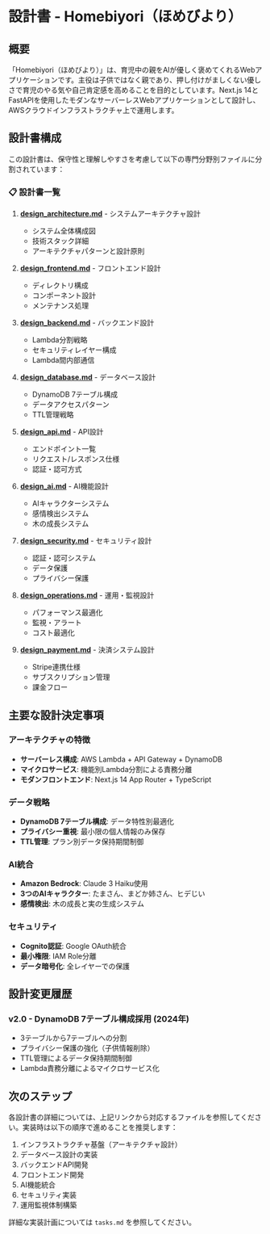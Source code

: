 # 設計書 - Homebiyori（ほめびより）

## 概要

「Homebiyori（ほめびより）」は、育児中の親をAIが優しく褒めてくれるWebアプリケーションです。主役は子供ではなく親であり、押し付けがましくない優しさで育児のやる気や自己肯定感を高めることを目的としています。Next.js 14とFastAPIを使用したモダンなサーバーレスWebアプリケーションとして設計し、AWSクラウドインフラストラクチャ上で運用します。

## 設計書構成

この設計書は、保守性と理解しやすさを考慮して以下の専門分野別ファイルに分割されています：

### 📋 設計書一覧

1. **[design_architecture.md](./design_architecture.md)** - システムアーキテクチャ設計
   - システム全体構成図
   - 技術スタック詳細
   - アーキテクチャパターンと設計原則

2. **[design_frontend.md](./design_frontend.md)** - フロントエンド設計
   - ディレクトリ構成
   - コンポーネント設計
   - メンテナンス処理

3. **[design_backend.md](./design_backend.md)** - バックエンド設計
   - Lambda分割戦略
   - セキュリティレイヤー構成
   - Lambda間内部通信

4. **[design_database.md](./design_database.md)** - データベース設計
   - DynamoDB 7テーブル構成
   - データアクセスパターン
   - TTL管理戦略

5. **[design_api.md](./design_api.md)** - API設計
   - エンドポイント一覧
   - リクエスト/レスポンス仕様
   - 認証・認可方式

6. **[design_ai.md](./design_ai.md)** - AI機能設計
   - AIキャラクターシステム
   - 感情検出システム
   - 木の成長システム

7. **[design_security.md](./design_security.md)** - セキュリティ設計
   - 認証・認可システム
   - データ保護
   - プライバシー保護

8. **[design_operations.md](./design_operations.md)** - 運用・監視設計
   - パフォーマンス最適化
   - 監視・アラート
   - コスト最適化

9. **[design_payment.md](./design_payment.md)** - 決済システム設計
   - Stripe連携仕様
   - サブスクリプション管理
   - 課金フロー

## 主要な設計決定事項

### アーキテクチャの特徴
- **サーバーレス構成**: AWS Lambda + API Gateway + DynamoDB
- **マイクロサービス**: 機能別Lambda分割による責務分離
- **モダンフロントエンド**: Next.js 14 App Router + TypeScript

### データ戦略
- **DynamoDB 7テーブル構成**: データ特性別最適化
- **プライバシー重視**: 最小限の個人情報のみ保存
- **TTL管理**: プラン別データ保持期間制御

### AI統合
- **Amazon Bedrock**: Claude 3 Haiku使用
- **3つのAIキャラクター**: たまさん、まどか姉さん、ヒデじい
- **感情検出**: 木の成長と実の生成システム

### セキュリティ
- **Cognito認証**: Google OAuth統合
- **最小権限**: IAM Role分離
- **データ暗号化**: 全レイヤーでの保護

## 設計変更履歴

### v2.0 - DynamoDB 7テーブル構成採用 (2024年)
- 3テーブルから7テーブルへの分割
- プライバシー保護の強化（子供情報削除）
- TTL管理によるデータ保持期間制御
- Lambda責務分離によるマイクロサービス化

## 次のステップ

各設計書の詳細については、上記リンクから対応するファイルを参照してください。実装時は以下の順序で進めることを推奨します：

1. インフラストラクチャ基盤（アーキテクチャ設計）
2. データベース設計の実装
3. バックエンドAPI開発
4. フロントエンド開発
5. AI機能統合
6. セキュリティ実装
7. 運用監視体制構築

詳細な実装計画については `tasks.md` を参照してください。